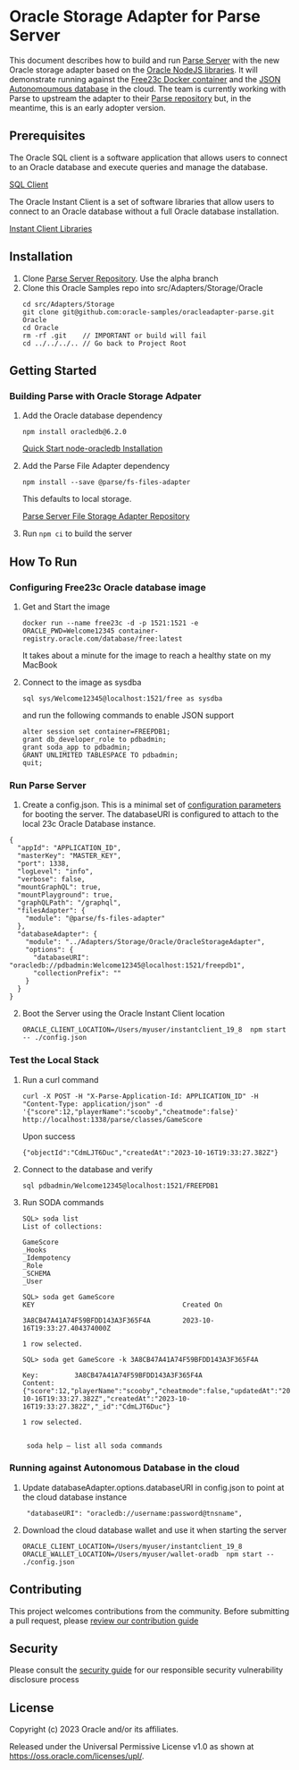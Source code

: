 # Oracle Storage Adapter for Parse Server

This document describes how to build and run [Parse Server](https://parseplatform.org/) with the new Oracle storage adapter based on the [Oracle NodeJS libraries](https://node-oracledb.readthedocs.io/en/latest). It will demonstrate running against the [Free23c Docker container](https://www.oracle.com/database/free) and the [JSON Autonomoumous database](https://www.oracle.com/autonomous-database/autonomous-json-database/) in the cloud. The team is currently working with Parse to upstream the adapter to their [Parse repository](https://github.com/parse-community/parse-server) but, in the meantime, this is an early adopter version.

## Prerequisites

The Oracle SQL client is a software application that allows users to connect to an Oracle database and execute queries and manage the database.

[SQL Client](https://www.oracle.com/database/sqldeveloper/technologies/sqlcl/download/)

The Oracle Instant Client is a set of software libraries that allow users to connect to an Oracle database without a full Oracle database installation.

[Instant Client Libraries](https://www.oracle.com/cis/database/technologies/instant-client/downloads.html)

## Installation
1. Clone [Parse Server Repository](https://github.com/parse-community/parse-server). Use the alpha branch
2. Clone this Oracle Samples repo into src/Adapters/Storage/Oracle
   ```
   cd src/Adapters/Storage
   git clone git@github.com:oracle-samples/oracleadapter-parse.git Oracle
   cd Oracle
   rm -rf .git    // IMPORTANT or build will fail
   cd ../../../.. // Go back to Project Root
   ```


## Getting Started
### Building Parse with Oracle Storage Adpater
1. Add the Oracle database dependency

    ```npm install oracledb@6.2.0```

    [Quick Start node-oracledb Installation](https://node-oracledb.readthedocs.io/en/latest/user_guide/installation.html#quick-start-node-oracledb-installation)
2. Add the Parse File Adapter dependency

    ```npm install --save @parse/fs-files-adapter```

    This defaults to local storage. 

    [Parse Server File Storage Adapter Repository](https://github.com/parse-community/parse-server-fs-adapter)

5. Run ```npm ci``` to build the server

## How To Run
### Configuring Free23c Oracle database image
1. Get and Start the image

    ```docker run --name free23c -d -p 1521:1521 -e ORACLE_PWD=Welcome12345 container-registry.oracle.com/database/free:latest```

   It takes about a minute for the image to reach a healthy state on my MacBook

2. Connect to the image as sysdba

    ```sql sys/Welcome12345@localhost:1521/free as sysdba```

   and run the following commands to enable JSON support

    ```
    alter session set container=FREEPDB1;
    grant db_developer_role to pdbadmin;
    grant soda_app to pdbadmin;
    GRANT UNLIMITED TABLESPACE TO pdbadmin;
    quit;
    ```

### Run Parse Server
1. Create a config.json.  This is a minimal set of [configuration parameters](https://parseplatform.org/parse-server/api/master/ParseServerOptions.html) for booting the server. The databaseURI is configured to attach to the local 23c Oracle Database instance.
```
{
  "appId": "APPLICATION_ID",
  "masterKey": "MASTER_KEY",
  "port": 1338,
  "logLevel": "info",
  "verbose": false,
  "mountGraphQL": true,
  "mountPlayground": true,
  "graphQLPath": "/graphql",
  "filesAdapter": {
    "module": "@parse/fs-files-adapter"
  },
  "databaseAdapter": {
    "module": "../Adapters/Storage/Oracle/OracleStorageAdapter",
    "options": {
      "databaseURI": "oracledb://pdbadmin:Welcome12345@localhost:1521/freepdb1",
      "collectionPrefix": ""
    }
  }
}  
```

2. Boot the Server using the Oracle Instant Client location

    ```ORACLE_CLIENT_LOCATION=/Users/myuser/instantclient_19_8  npm start -- ./config.json```


### Test the Local Stack
1. Run a curl command

    ```curl -X POST -H "X-Parse-Application-Id: APPLICATION_ID" -H "Content-Type: application/json" -d '{"score":12,"playerName":"scooby","cheatmode":false}' http://localhost:1338/parse/classes/GameScore```

   Upon success

    ```{"objectId":"CdmLJT6Duc","createdAt":"2023-10-16T19:33:27.382Z"}```

2. Connect to the database and verify

    ```sql pdbadmin/Welcome12345@localhost:1521/FREEPDB1```

3. Run SODA commands

    ```
    SQL> soda list
    List of collections:

	GameScore
	_Hooks
	_Idempotency
	_Role
	_SCHEMA
	_User

    SQL> soda get GameScore
	KEY						                Created On

	3A8CB47A41A74F59BFDD143A3F365F4A		2023-10-16T19:33:27.404374000Z

    1 row selected. 

    SQL> soda get GameScore -k 3A8CB47A41A74F59BFDD143A3F365F4A

    Key:    	 3A8CB47A41A74F59BFDD143A3F365F4A
    Content:	 {"score":12,"playerName":"scooby","cheatmode":false,"updatedAt":"2023-10-16T19:33:27.382Z","createdAt":"2023-10-16T19:33:27.382Z","_id":"CdmLJT6Duc"}

    1 row selected. 


     soda help – list all soda commands

    ```

 
### Running against Autonomous Database in the cloud
1. Update databaseAdapter.options.databaseURI in config.json to point at the cloud database instance

    ``` "databaseURI": "oracledb://username:password@tnsname",```

2. Download the cloud database wallet and use it when starting the server

    ```ORACLE_CLIENT_LOCATION=/Users/myuser/instantclient_19_8 ORACLE_WALLET_LOCATION=/Users/myuser/wallet-oradb  npm start -- ./config.json```

## Contributing

This project welcomes contributions from the community. Before submitting a pull request, please [review our contribution guide](./CONTRIBUTING.md)

## Security

Please consult the [security guide](./SECURITY.md) for our responsible security vulnerability disclosure process

## License

Copyright (c) 2023 Oracle and/or its affiliates.

Released under the Universal Permissive License v1.0 as shown at
<https://oss.oracle.com/licenses/upl/>.
